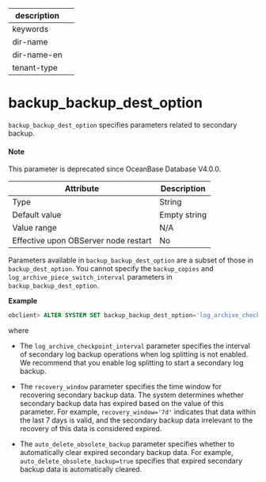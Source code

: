 |description||
|---|---|
|keywords||
|dir-name||
|dir-name-en||
|tenant-type||

# backup_backup_dest_option

`backup_backup_dest_option` specifies parameters related to secondary backup.

<main id="notice" type='explain'>
  <h4>Note</h4>
  <p>This parameter is deprecated since OceanBase Database V4.0.0. </p>
</main>

| Attribute | Description |
|------------------|-------|
| Type | String |
| Default value | Empty string |
| Value range | N/A |
| Effective upon OBServer node restart | No |

Parameters available in `backup_backup_dest_option` are a subset of those in `backup_dest_option`. You cannot specify the `backup_copies` and `log_archive_piece_switch_interval` parameters in `backup_backup_dest_option`.

**Example**


```sql
obclient> ALTER SYSTEM SET backup_backup_dest_option='log_archive_checkpoint_interval=1h&recovery_window=14d&auto_delete_obsolete_backup=true';
```

where

* The `log_archive_checkpoint_interval` parameter specifies the interval of secondary log backup operations when log splitting is not enabled. We recommend that you enable log splitting to start a secondary log backup.

* The `recovery_window` parameter specifies the time window for recovering secondary backup data. The system determines whether secondary backup data has expired based on the value of this parameter. For example, `recovery_window='7d'` indicates that data within the last 7 days is valid, and the secondary backup data irrelevant to the recovery of this data is considered expired.

* The `auto_delete_obsolete_backup` parameter specifies whether to automatically clear expired secondary backup data. For example, `auto_delete_obsolete_backup=true` specifies that expired secondary backup data is automatically cleared.
